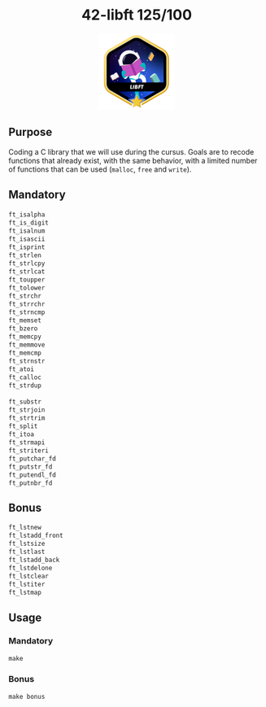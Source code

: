 <h1 align="center">
42-libft 125/100
</h1>
<div align="center">
  <img src="./badge/libftm.png" alt="badge-libft">
</div>

##
## Purpose

Coding a C library that we will use during the cursus. Goals are to recode functions that already exist, with the same behavior, with a limited number of functions that can be used (`malloc`, `free` and `write`).

## Mandatory
	ft_isalpha
	ft_is_digit
	ft_isalnum
	ft_isascii
	ft_isprint
	ft_strlen
	ft_strlcpy
	ft_strlcat
	ft_toupper
	ft_tolower
	ft_strchr
	ft_strrchr
	ft_strncmp
	ft_memset
	ft_bzero
	ft_memcpy
	ft_memmove
	ft_memcmp
	ft_strnstr
	ft_atoi
	ft_calloc
	ft_strdup

	ft_substr
	ft_strjoin
	ft_strtrim
	ft_split
	ft_itoa
	ft_strmapi
	ft_striteri
	ft_putchar_fd
	ft_putstr_fd
	ft_putendl_fd
	ft_putnbr_fd

## Bonus
	ft_lstnew
	ft_lstadd_front
	ft_lstsize
	ft_lstlast
	ft_lstadd_back
	ft_lstdelone
	ft_lstclear
	ft_lstiter
	ft_lstmap

## Usage

### Mandatory
	make

### Bonus
	make bonus
